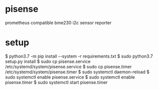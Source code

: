 # pisense
prometheus compatible bme230 i2c sensor reporter



# setup

$ python3.7 -m pip install --system -r requirements.txt
$ sudo python3.7 setup.py install
$ sudo cp pisense.service /etc/systemd/system/pisense.service
$ sudo cp pisense.timer /etc/systemd/system/pisense.timer
$ sudo systemctl daemon-reload 
$ sudo systemctl enable pisense.service 
$ sudo systemctl enable pisense.timer
$ sudo systemctl start pisense.timer
